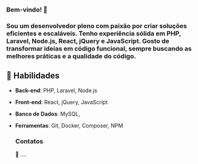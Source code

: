 ### Bem-vindo! 👋

### Sou um desenvolvedor pleno com paixão por criar soluções eficientes e escaláveis. Tenho experiência sólida em **PHP**, **Laravel**, **Node.js**, **React**, **jQuery** e **JavaScript**. Gosto de transformar ideias em código funcional, sempre buscando as melhores práticas e a qualidade do código.

## 🚀 Habilidades
- **Back-end**: PHP, Laravel, Node.js
- **Front-end**: React, jQuery, JavaScript
- **Banco de Dados**: MySQL,
- **Ferramentas**: Git, Docker, Composer, NPM

  ### Contatos
  🎉 ....
